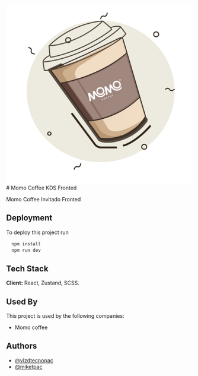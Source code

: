 <img style="float: right; width: 200" src="/public/assets/coffee-momo.png?raw=true)">
# Momo Coffee KDS Fronted

Momo Coffee Invitado Fronted

## Deployment

To deploy this project run

```bash
  npm install
  npm run dev
```

## Tech Stack

**Client:** React, Zustand, SCSS.

## Used By

This project is used by the following companies:

- Momo coffee

## Authors

- [@vlzdtecnopac](https://www.github.com/vlzdtecnopac)
- [@miketpac](https://www.github.com/miketpac)
